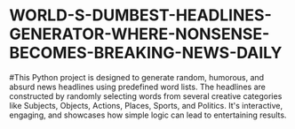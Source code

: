 # WORLD-S-DUMBEST-HEADLINES-GENERATOR-WHERE-NONSENSE-BECOMES-BREAKING-NEWS-DAILY

#This Python project is designed to generate random, humorous, and absurd news headlines using predefined word lists. The headlines are constructed by randomly selecting words from several creative categories like Subjects, Objects, Actions, Places, Sports, and Politics. It's interactive, engaging, and showcases how simple logic can lead to entertaining results.
